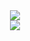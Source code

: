 
<!--
**huangwb8/huangwb8** is a ✨ _special_ ✨ repository because its `README.md` (this file) appears on your GitHub profile.

Here are some ideas to get you started:

- 🔭 I’m currently working on ...
- 🌱 I’m currently learning ...
- 👯 I’m looking to collaborate on ...
- 🤔 I’m looking for help with ...
- 💬 Ask me about ...
- 📫 How to reach me: ...
- 😄 Pronouns: ...
- ⚡ Fun fact: ...
-->


<div align="center">  
  <img  src="https://github-readme-stats.vercel.app/api?username=huangwb8&show_icons=true" />
</div>

<div align="center">  
  <img  src="https://github-readme-streak-stats.herokuapp.com?user=huangwb8&theme=onedark&date_format=M%20j%5B%2C%20Y%5D" />
</div>
